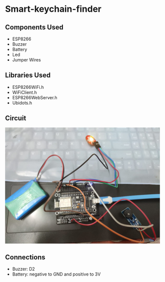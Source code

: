 # Smart-keychain-finder

## Components Used
- ESP8266
- Buzzer
- Battery
- Led
- Jumper Wires

## Libraries Used
- ESP8266WiFi.h
- WiFiClient.h
- ESP8266WebServer.h
- Ubidots.h

## Circuit
<img src="readme_images/circuit.jpeg">

## Connections
- Buzzer: D2
- Battery: negative to GND and positive to 3V

